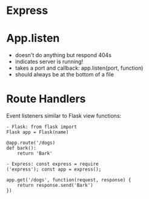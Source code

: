 # Express

# App.listen
- doesn't do anything but respond 404s
- indicates server is running!
- takes a port and callback: app.listen(port, function)
- should always be at the bottom of a file

# Route Handlers
Event listeners similar to Flask view functions:

    - Flask: from flask import 
    Flask app = Flask(name)

    @app.route('/dogs) 
    def bark(): 
        return 'Bark'

    - Express: const express = require
    ('express'); const app = express();

    app.get('/dogs', function(request, response) { 
        return response.send('Bark') 
    })